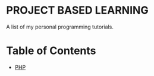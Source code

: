 # PROJECT BASED LEARNING
A list of my personal programming tutorials.

# Table of Contents
- [PHP](./PHP/tasks.md)